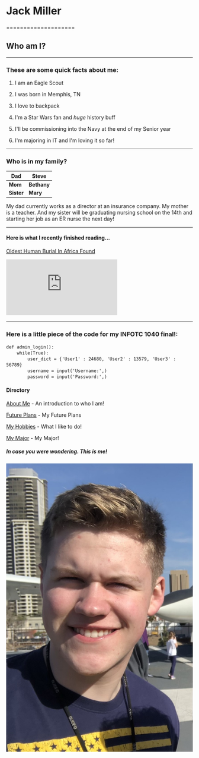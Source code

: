 # Jack Miller
====================

## Who am I?
---------------

### These are some quick facts about me:

1. I am an Eagle Scout

2. I was born in Memphis, TN
3. I love to backpack
4. I'm a Star Wars fan and _huge_ history buff
4. I'll be commissioning into the Navy at the end of my Senior year
5. I'm majoring in IT and I'm loving it so far!

---

### Who is in my family?

Dad  |  Steve
--|--
**Mom**  |**Bethany**    |
**Sister**| **Mary**

My dad currently works as a director at an insurance company.
My mother is a teacher. And my sister will be graduating nursing school on the 14th
and starting her job as an ER nurse the next day!

---

#### Here is what I recently finished reading...

[Oldest Human Burial In Africa Found](https://www.nationalgeographic.com/science/article/childs-grave-is-the-oldest-human-burial-found-in-africa)

![Ancient Skeleton](https://img-s-msn-com.akamaized.net/tenant/amp/entityid/BB1gnVTI.img?h=630&w=1200&m=6&q=60&o=t&l=f&f=jpg)


-----

### Here is a little piece of the code for my INFOTC 1040 final!:
    def admin_login():
        while(True):
            user_dict = {'User1' : 24680, 'User2' : 13579, 'User3' : 56789}
            username = input('Username:',)
            password = input('Password:',)

#### Directory
[About Me](FinalProject(intro).md) - An introduction to who I am!

[Future Plans](FinalProjectIII.md) - My Future Plans

[My Hobbies](FinalProjectII.md) - What I like to do!

[My Major](FinalProjectV.md) - My Major!


##### In case you were wondering. This is me!

![Yours Truly](SanDiego.jpg)

